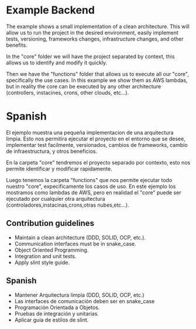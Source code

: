 # Example Backend

The example shows a small implementation of a clean architecture. This will allow us to run the project in the desired environment, easily implement tests, versioning, frameworks changes, infrastructure changes, and other benefits.

In the "core" folder we will have the project separated by context, this allows us to identify and modify it quickly.

Then we have the "functions" folder that allows us to execute all our "core", specifically the use cases. In this example we show them as AWS lambdas, but in reality the core can be executed by any other architecture (controllers, instacines, crons, other clouds, etc...).

# Spanish
El ejemplo muestra una pequeña implementacion de una arquitectura limpia. Esto nos permitira ejecutar el proyecto en el entorno que se desee, implementar test facilmente, versionados, cambios de frameworks, cambio de infraestructura, y otros beneficios.

En la carpeta "core" tendremos el proyecto separado por contexto, esto nos permite identificar y modificar rapidamente.

Luego tenemos la carpeta "functions" que nos permite ejecutar todo nuestro "core", expecificamente los casos de uso. En este ejemplo los mostramos como lambdas de AWS, pero en realidad el "core" puede ser ejecutado por cualquier otra arquitectura (controladores,instacinas,crons,otras nubes,etc...). 


## Contribution guidelines

- Maintain a clean architecture (DDD, SOLID, OCP, etc.).
- Communication interfaces must be in snake_case.
- Object Oriented Programming.
- Integration and unit tests.
- Apply slint style guide.

## Spanish
- Mantener Arquitectura limpia (DDD, SOLID, OCP, etc.)
- Las interfaces de comunicación deben ser en snake_case
- Programación Orientada a Objetos.
- Pruebas de integración y unitarias.
- Aplicar guia de estilos de slint.
